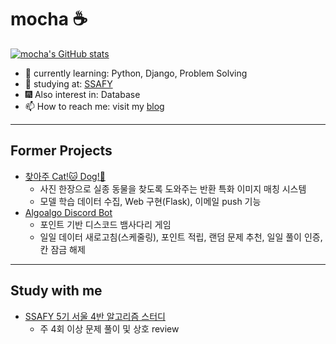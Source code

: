 # mocha ☕

[![mocha's GitHub stats](https://github-readme-stats.vercel.app/api?username=mocha-123&hide=stars&count_private=true&show_icons=true&theme=buefy)](https://github.com/anuraghazra/github-readme-stats)

- 🌱 currently learning: Python, Django, Problem Solving
- 🔭 studying at: [SSAFY](https://www.ssafy.com/)
- 🎆 Also interest in: Database
- 📫 How to reach me: visit my [blog](https://dev-mocha.tistory.com/)

---------
## Former Projects
- [찾아주 Cat!🐱 Dog!🐶](https://github.com/Bigjob-team-12/Project)
  - 사진 한장으로 실종 동물을 찾도록 도와주는 반환 특화 이미지 매칭 시스템
  - 모델 학습 데이터 수집, Web 구현(Flask), 이메일 push 기능
- [Algoalgo Discord Bot](https://github.com/ALGOALGO-swu/algoalgo-discord-bot)
  - 포인트 기반 디스코드 뱀사다리 게임
  - 일일 데이터 새로고침(스케줄링), 포인트 적립, 랜덤 문제 추천, 일일 풀이 인증, 칸 잠금 해제
---------
## Study with me
- [SSAFY 5기 서울 4반 알고리즘 스터디](https://github.com/Dev-junku/Algo-Let-s-go)
  - 주 4회 이상 문제 풀이 및 상호 review

<!--
**mocha-123/mocha-123** is a ✨ _special_ ✨ repository because its `README.md` (this file) appears on your GitHub profile.

Here are some ideas to get you started:

- 🔭 I’m currently working on ...
- 🌱 I’m currently learning ...
- 👯 I’m looking to collaborate on ...
- 🤔 I’m looking for help with ...
- 💬 Ask me about ...
- 📫 How to reach me: ...
- 😄 Pronouns: ...
- ⚡ Fun fact: ...
-->
